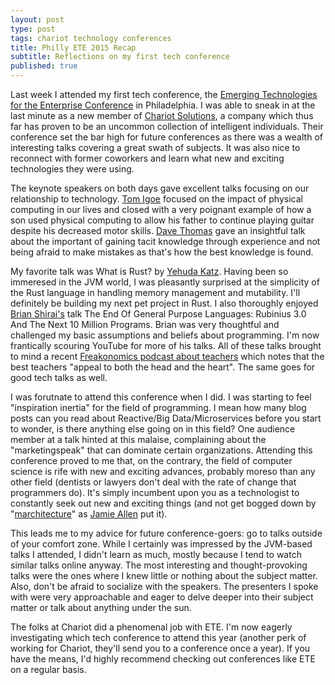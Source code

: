 ```yaml
---
layout: post
type: post
tags: chariot technology conferences
title: Philly ETE 2015 Recap
subtitle: Reflections on my first tech conference
published: true
---
```


Last week I attended my first tech conference, the [Emerging Technologies for the Enterprise Conference](http://phillyemergingtech.com/) in Philadelphia.  I was able to sneak in at the last minute as a new member of [Chariot Solutions](http://chariotsolutions.com/), a company which thus far has proven to be an uncommon collection of intelligent individuals.  Their conference set the bar high for future conferences as there was a wealth of interesting talks covering a great swath of subjects.  It was also nice to reconnect with former coworkers and learn what new and exciting technologies they were using.

The keynote speakers on both days gave excellent talks focusing on our relationship to technology.  [Tom Igoe](http://www.tigoe.net/blog/) focused on the impact of physical computing in our lives and closed with a very poignant example of how a son used physical computing to allow his father to continue playing guitar despite his decreased motor skills.  [Dave Thomas](https://twitter.com/pragdave) gave an insightful talk about the important of gaining tacit knowledge through experience and not being afraid to make mistakes as that's how the best knowledge is found.

My favorite talk was What is Rust? by [Yehuda Katz](https://twitter.com/wycats).  Having been so immeresed in the JVM world, I was pleasantly surprised at the simplicity of the Rust language in handling memory management and mutability.  I'll definitely be building my next pet project in Rust.  I also thoroughly enjoyed [Brian Shirai's](https://twitter.com/brixen) talk The End Of General Purpose Languages: Rubinius 3.0 And The Next 10 Million Programs.  Brian was very thoughtful and challenged my basic assumptions and beliefs about programming.  I'm now frantically scouring YouTube for more of his talks.  All of these talks brought to mind a recent [Freakonomics podcast about teachers](http://freakonomics.com/2014/11/27/is-americas-education-problem-really-just-a-teacher-problem-a-new-freakonomics-radio-podcast/) which notes that the best teachers "appeal to both the head and the heart".  The same goes for good tech talks as well.

I was forutnate to attend this conference when I did.  I was starting to feel "inspiration inertia" for the field of programming.  I mean how many blog posts can you read about Reactive/Big Data/Microservices before you start to wonder, is there anything else going on in this field?  One audience member at a talk hinted at this malaise, complaining about the "marketingspeak" that can dominate certain organizations.  Attending this conference proved to me that, on the contrary, the field of computer science is rife with new and exciting advances, probably moreso than any other field (dentists or lawyers don't deal with the rate of change that programmers do).  It's simply incumbent upon you as a technologist to constantly seek out new and exciting things (and not get bogged down by "[marchitecture](http://en.wikipedia.org/wiki/Marchitecture)" as [Jamie Allen](https://twitter.com/jamie_allen) put it).

This leads me to my advice for future conference-goers: go to talks outside of your comfort zone.  While I certainly was impressed by the JVM-based talks I attended, I didn't learn as much, mostly because I tend to watch similar talks online anyway.  The most interesting and thought-provoking talks were the ones where I knew little or nothing about the subject matter.  Also, don't be afraid to socialize with the speakers.  The presenters I spoke with were very approachable and eager to delve deeper into their subject matter or talk about anything under the sun.

The folks at Chariot did a phenomenal job with ETE.  I'm now eagerly investigating which tech conference to attend this year (another perk of working for Chariot, they'll send you to a conference once a year).  If you have the means, I'd highly recommend checking out conferences like ETE on a regular basis.
